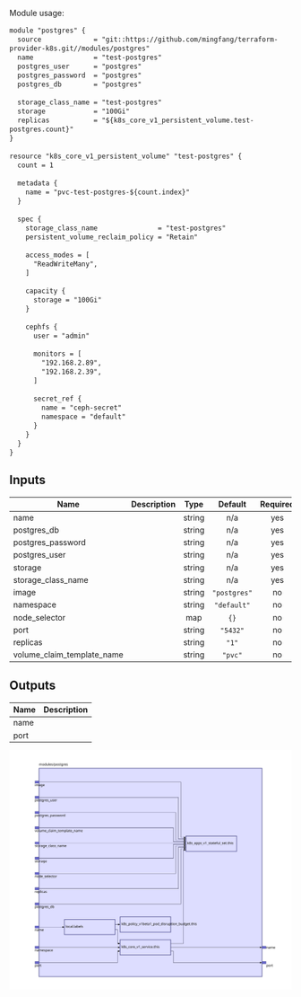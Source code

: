 Module usage:

    module "postgres" {
      source             = "git::https://github.com/mingfang/terraform-provider-k8s.git//modules/postgres"
      name               = "test-postgres"
      postgres_user      = "postgres"
      postgres_password  = "postgres"
      postgres_db        = "postgres"

      storage_class_name = "test-postgres"
      storage            = "100Gi"
      replicas           = "${k8s_core_v1_persistent_volume.test-postgres.count}"
    }

    resource "k8s_core_v1_persistent_volume" "test-postgres" {
      count = 1

      metadata {
        name = "pvc-test-postgres-${count.index}"
      }

      spec {
        storage_class_name               = "test-postgres"
        persistent_volume_reclaim_policy = "Retain"

        access_modes = [
          "ReadWriteMany",
        ]

        capacity {
          storage = "100Gi"
        }

        cephfs {
          user = "admin"

          monitors = [
            "192.168.2.89",
            "192.168.2.39",
          ]

          secret_ref {
            name = "ceph-secret"
            namespace = "default"
          }
        }
      }
    }

## Inputs

| Name | Description | Type | Default | Required |
|------|-------------|:----:|:-----:|:-----:|
| name |  | string | n/a | yes |
| postgres\_db |  | string | n/a | yes |
| postgres\_password |  | string | n/a | yes |
| postgres\_user |  | string | n/a | yes |
| storage |  | string | n/a | yes |
| storage\_class\_name |  | string | n/a | yes |
| image |  | string | `"postgres"` | no |
| namespace |  | string | `"default"` | no |
| node\_selector |  | map | `{}` | no |
| port |  | string | `"5432"` | no |
| replicas |  | string | `"1"` | no |
| volume\_claim\_template\_name |  | string | `"pvc"` | no |

## Outputs

| Name | Description |
|------|-------------|
| name |  |
| port |  |

<img src="diagram.svg"/>
